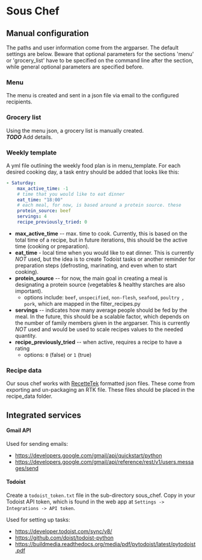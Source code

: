 # Sous Chef


## Manual configuration
The paths and user information come from the argparser. The default settings 
are below. Beware that optional parameters for the sections 'menu' or 'grocery_list'
have to be specified on the command line after the section, while general
optional parameters are specified before.

### Menu
The menu is created and sent in a json file via email to the configured recipients.

### Grocery list
Using the menu json, a grocery list is manually created.  
**_TODO_** Add details.

### Weekly template
A yml file outlining the weekly food plan is in menu_template. For each desired
cooking day, a task entry should be added that looks like this:
```yaml
- Saturday:
    max_active_time: -1
    # time that you would like to eat dinner
    eat_time: "18:00"
    # each meal, for now, is based around a protein source. these
    protein_source: beef
    servings: 4
    recipe_previously_tried: 0
```
* **max_active_time** -- max. time to cook. Currently, this is based on the total 
time of a recipe, but in future iterations, this should be the active time (cooking or preparation).
* **eat_time** - local time when you would like to eat dinner. This is currently 
_NOT_ used, but the idea is to create Todoist tasks or another reminder for 
preparation steps (defrosting, marinating, and even when to start cooking).
* **protein_source** -- for now, the main goal in creating a meal is designating
a protein source (vegetables & healthy starches are also important).
  * options include: `beef`, `unspecified`, `non-flesh`, `seafood`, `poultry
  `, `pork`, which are mapped in the filter_recipes.py
* **servings** -- indicates how many average people should be fed by the meal. In 
the future, this should be a scalable factor, which depends on the number of family
members given in the argparser. This is currently _NOT_ used and would be used to 
scale recipes values to the needed quantity.
* **recipe_previously_tried** -- when active, requires a recipe to have a rating 
  * options: `0` (false) or `1` (true)

### Recipe data
Our sous chef works with [RecetteTek](https://www.recettetek.com/en/) formatted
json files. These come from exporting and un-packaging an RTK file. These files
should be placed in the recipe_data folder.

## Integrated services
#### Gmail API 
Used for sending emails:
* https://developers.google.com/gmail/api/quickstart/python
* https://developers.google.com/gmail/api/reference/rest/v1/users.messages/send

#### Todoist
Create a `todoist_token.txt` file in the sub-directory sous_chef. Copy in your
Todoist API token, which is found in the web app at `Settings -> Integrations -> API token`.

Used for setting up tasks:
* https://developer.todoist.com/sync/v8/
* https://github.com/doist/todoist-python
* https://buildmedia.readthedocs.org/media/pdf/pytodoist/latest/pytodoist.pdf
